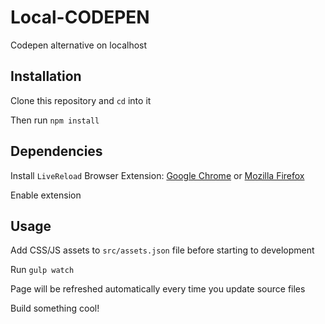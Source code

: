 # Local-CODEPEN
Codepen alternative on localhost

## Installation
Clone this repository and `cd` into it

Then run `npm install`

## Dependencies
Install `LiveReload` Browser Extension: [Google Chrome](https://chrome.google.com/webstore/detail/livereload/jnihajbhpnppcggbcgedagnkighmdlei?hl=en) or [Mozilla Firefox](https://addons.mozilla.org/en-US/firefox/addon/livereload-web-extension)

Enable extension

## Usage
Add CSS/JS assets to `src/assets.json` file before starting to development

Run `gulp watch`

Page will be refreshed automatically every time you update source files

Build something cool!
